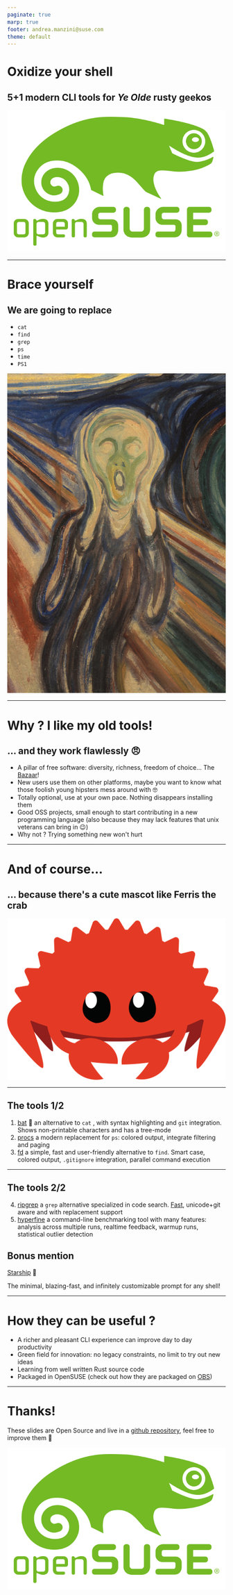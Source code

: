 ```yaml
---
paginate: true
marp: true
footer: andrea.manzini@suse.com
theme: default
---
```

# Oxidize your shell

## 5+1 modern CLI tools for *Ye Olde* rusty geekos

![bg left fit](img/opensuse-logo-color.svg)

---
# Brace yourself

## We are going to replace 
- `cat`
- `find`
- `grep`
- `ps`
- `time`
- `PS1`

![bg right fit](img/screaming_cropped-scaled.jpg)

---
# Why ? I like my old tools!

## ... and they work flawlessly 😠

- A pillar of free software: diversity, richness, freedom of choice... The [Bazaar](http://www.catb.org/~esr/writings/cathedral-bazaar/)! 
- New users use them on other platforms, maybe you want to know what those foolish young hipsters mess around with 🤓
- Totally optional, use at your own pace. Nothing disappears installing them
- Good OSS projects, small enough to start contributing in a new programming language (also because they may lack features that unix veterans can bring in 😉) 
- Why not ? Trying something new won't hurt


---
# And of course...

##  ... because there's a cute mascot like Ferris the crab

![bg right fit](img/cuddlyferris.svg)

---
## The tools 1/2

1. [bat](https://github.com/sharkdp/bat) 🦇 
an alternative to `cat` , with syntax highlighting and `git` integration. Shows non-printable characters and has a tree-mode
2. [procs](https://github.com/dalance/procs)
a modern replacement for `ps`: colored output, integrate filtering and paging
3. [fd](https://github.com/sharkdp/fd) a simple, fast and user-friendly alternative to `find`. Smart case, colored output, `.gitignore` integration, parallel command execution

---
## The tools 2/2

4. [ripgrep](https://github.com/BurntSushi/ripgrep) a `grep` alternative specialized in code search. [Fast](https://blog.burntsushi.net/ripgrep/), unicode+git aware and with replacement support
5. [hyperfine](https://github.com/sharkdp/hyperfine) a command-line benchmarking tool with many features: analysis across multiple runs, realtime feedback, warmup runs, statistical outlier detection


## Bonus mention

[Starship](https://starship.rs/) 🚀

The minimal, blazing-fast, and infinitely customizable prompt for any shell!

---
# How they can be useful ?

- A richer and pleasant CLI experience can improve day to day productivity
- Green field for innovation: no legacy constraints, no limit to try out new ideas
- Learning from well written Rust source code
- Packaged in OpenSUSE (check out how they are packaged on [OBS](https://build.opensuse.org))

---
# Thanks!

These slides are Open Source and live in a [github repository](https://github.com/ilmanzo/suse_presentations), feel free to improve them 💚

![bg right fit](img/opensuse-logo-color.svg)
